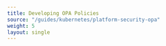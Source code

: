 ```yaml
--- 
title: Developing OPA Policies 
source: "/guides/kubernetes/platform-security-opa" 
weight: 5 
layout: single 
--- 
```

